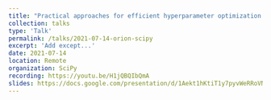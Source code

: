 ```yaml
---
title: "Practical approaches for efficient hyperparameter optimization with Oríon"
collection: talks
type: 'Talk'
permalink: /talks/2021-07-14-orion-scipy
excerpt: 'Add except...'
date: 2021-07-14
location: Remote
organization: SciPy
recording: https://youtu.be/H1jQBQIbQmA
slides: https://docs.google.com/presentation/d/1Aekt1hKtiT1y7pyvWeRRoVND4cDUYFj53xAzk8Zb8z0/edit?usp=sharing
---
```

